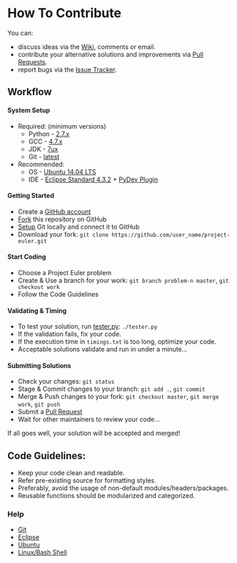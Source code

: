 How To Contribute
=============

You can:

* discuss ideas via the [Wiki](https://github.com/arvindch/project-euler/wiki), comments or email.
* contribute your alternative solutions and improvements via [Pull Requests](https://github.com/arvindch/project-euler/pulls).
* report bugs via the [Issue Tracker](https://github.com/arvindch/project-euler/issues).

## Workflow

#### System Setup

* Required: (minimum versions)
  * Python - [2.7.x](https://www.python.org/download/releases/2.7.6/)
  * GCC - [4.7.x](http://gcc.gnu.org/gcc-4.7/)
  * JDK - [7ux](http://www.oracle.com/technetwork/java/javase/downloads/jdk7-downloads-1880260.html)
  * Git - [latest](http://git-scm.com/downloads)
* Recommended:
  * OS - [Ubuntu 14.04 LTS](http://releases.ubuntu.com/14.04/)
  * IDE - [Eclipse Standard 4.3.2](https://www.eclipse.org/downloads/packages/eclipse-standard-432/keplersr2) + [PyDev Plugin](http://pydev.org/download.html)

#### Getting Started
* Create a [GitHub account](https://github.com/signup/free)
* [Fork](https://github.com/arvindch/project-euler/fork) this repository on GitHub
* [Setup](https://help.github.com/articles/set-up-git) Git locally and connect it to GitHub
* Download your fork: `git clone https://github.com/user_name/project-euler.git`

#### Start Coding
* Choose a Project Euler problem
* Create & Use a branch for your work: `git branch problem-n master`, `git checkout work`
* Follow the Code Guidelines

#### Validating & Timing
* To test your solution, run [tester.py](https://github.com/arvindch/project-euler/blob/master/test/tester.py): `./tester.py`
* If the validation fails, fix your code.
* If the execution time in `timings.txt` is too long, optimize your code.
* Acceptable solutions validate and run in under a minute...

#### Submitting Solutions
* Check your changes: `git status`
* Stage & Commit changes to your branch: `git add .`, `git commit`
* Merge & Push changes to your fork: `git checkout master`, `git merge work`, `git push`
* Submit a [Pull Request](https://github.com/arvindch/project-euler/compare/)
* Wait for other maintainers to review your code...

If all goes well, your solution will be accepted and merged!

## Code Guidelines:

* Keep your code clean and readable.
* Refer pre-existing source for formatting styles.
* Preferably, avoid the usage of non-default modules/headers/packages.
* Reusable functions should be modularized and categorized.

### Help
* [Git](http://git-scm.com/doc)
* [Eclipse](http://help.eclipse.org/kepler/index.jsp)
* [Ubuntu](https://help.ubuntu.com/14.04/index.html)
* [Linux/Bash Shell](http://linuxcommand.org/learning_the_shell.php)
